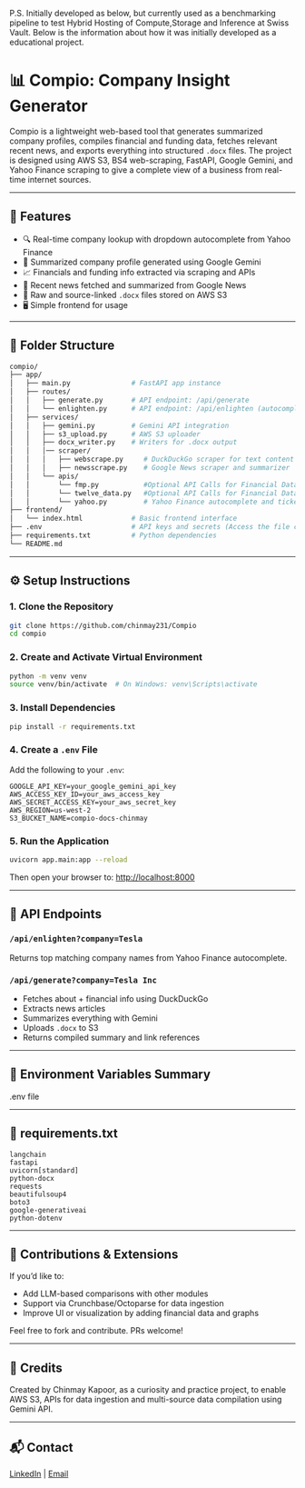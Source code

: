P.S.
Initially developed as below, but currently used as a benchmarking pipeline to test Hybrid Hosting of Compute,Storage and Inference at Swiss Vault. Below is the information about how it was initially developed as a educational project. 

# 📊 Compio: Company Insight Generator

Compio is a lightweight web-based tool that generates summarized company profiles, compiles financial and funding data, fetches relevant recent news, and exports everything into structured `.docx` files. The project is designed using AWS S3, BS4 web-scraping, FastAPI, Google Gemini, and Yahoo Finance scraping to give a complete view of a business from real-time internet sources.

---

## 🚀 Features

- 🔍 Real-time company lookup with dropdown autocomplete from Yahoo Finance
- 📄 Summarized company profile generated using Google Gemini
- 📈 Financials and funding info extracted via scraping and APIs
- 📰 Recent news fetched and summarized from Google News
- 💾 Raw and source-linked `.docx` files stored on AWS S3
- 🖥️ Simple frontend for usage

---

## 🧱 Folder Structure

```bash
compio/
├── app/
│   ├── main.py               # FastAPI app instance
│   ├── routes/
│   │   ├── generate.py       # API endpoint: /api/generate
│   │   └── enlighten.py      # API endpoint: /api/enlighten (autocomplete)
│   ├── services/
│   │   ├── gemini.py         # Gemini API integration
│   │   ├── s3_upload.py      # AWS S3 uploader
│   │   ├── docx_writer.py    # Writers for .docx output
│   │   │── scraper/
│   │   │   ├── webscrape.py     # DuckDuckGo scraper for text content
│   │   │   ├── newsscrape.py    # Google News scraper and summarizer
│   │   └── apis/
│   │       └── fmp.py           #Optional API Calls for Financial Data Ingestion
│   │       └── twelve_data.py   #Optional API Calls for Financial Data Ingestion
│   │       └── yahoo.py         # Yahoo Finance autocomplete and ticker lookup
├── frontend/
│   └── index.html            # Basic frontend interface
├── .env                      # API keys and secrets (Access the file called extra. env and rename it .env)
├── requirements.txt          # Python dependencies
└── README.md
```

---

## ⚙️ Setup Instructions

### 1. Clone the Repository
```bash
git clone https://github.com/chinmay231/Compio
cd compio
```

### 2. Create and Activate Virtual Environment
```bash
python -m venv venv
source venv/bin/activate  # On Windows: venv\Scripts\activate
```

### 3. Install Dependencies
```bash
pip install -r requirements.txt
```

### 4. Create a `.env` File
Add the following to your `.env`:
```env
GOOGLE_API_KEY=your_google_gemini_api_key
AWS_ACCESS_KEY_ID=your_aws_access_key
AWS_SECRET_ACCESS_KEY=your_aws_secret_key
AWS_REGION=us-west-2
S3_BUCKET_NAME=compio-docs-chinmay
```

### 5. Run the Application
```bash
uvicorn app.main:app --reload
```
Then open your browser to: [http://localhost:8000](http://localhost:8000)

---

## 📌 API Endpoints

### `/api/enlighten?company=Tesla`
Returns top matching company names from Yahoo Finance autocomplete.

### `/api/generate?company=Tesla Inc`
- Fetches about + financial info using DuckDuckGo
- Extracts news articles
- Summarizes everything with Gemini
- Uploads `.docx` to S3
- Returns compiled summary and link references

---

## 🔐 Environment Variables Summary
.env file

---

## 📄 requirements.txt
```
langchain
fastapi
uvicorn[standard]
python-docx
requests
beautifulsoup4
boto3
google-generativeai
python-dotenv
```

---

## 📣 Contributions & Extensions
If you’d like to:
- Add LLM-based comparisons with other modules
- Support via Crunchbase/Octoparse for data ingestion
- Improve UI or visualization by adding financial data and graphs 

Feel free to fork and contribute. PRs welcome!

---

## 🧠 Credits
Created by Chinmay Kapoor, as a curiosity and practice project, to enable AWS S3, APIs for data ingestion and multi-source data compilation using Gemini API.

---

## 📬 Contact
[LinkedIn](https://www.linkedin.com/in/chinmay-kapoor-b67344200/) | [Email](mailto:chinmaykapoor2301@gmail.com)
